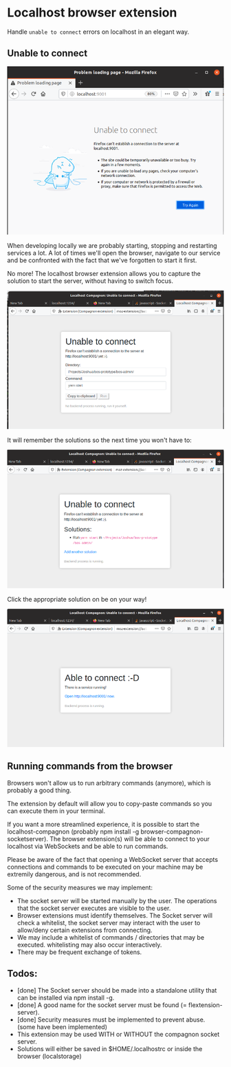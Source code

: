 # Localhost browser extension

Handle `unable to connect` errors on localhost
in an elegant way. 

## Unable to connect

![](docs/2019-11-02-13-18-11.png)

When developing locally we are probably starting,
stopping and restarting services a lot. A lot of 
times we'll open the browser, navigate to our 
service and be confronted with the fact that we've
forgotten to start it first.


No more! The localhost browser extension allows you
to capture the solution to start the server, without
having to switch focus.

![](docs/2019-11-02-13-18-46.png)

It will remember the solutions so the next time 
you won't have to:

![](docs/2019-11-02-13-19-40.png)

Click the appropriate solution on be on your way!

![](docs/2019-11-02-13-20-18.png)

## Running commands from the browser
Browsers won't allow us to run arbitrary commands (anymore), which is probably a good thing. 

The extension by default will allow you to copy-paste
commands so you can execute them in your terminal.

If you want a more streamlined experience, it is possible to start the localhost-compagnon (probably npm install -g browser-compagnon-socketserver). The browser extension(s) will be able to connect to your localhost via WebSockets and be able to run commands.

Please be aware of the fact that opening a WebSocket server that accepts connections and commands to be executed on your machine may be extremily dangerous, and is not recommended.

Some of the security measures we may implement:
- The socket server will be started manually by the
user. The operations that the socket server executes
are visible to the user.
- Browser extensions must identify themselves. The Socket server will check a whitelist, the socket server may interact with the user to allow/deny certain extensions from connecting. 
- We may include a whitelist of commands / directories
that may be executed. whitelisting may also occur interactively. 
- There may be frequent exchange of tokens.

## Todos:
- [done] The Socket server should be made into a standalone
  utility that can be installed via npm install -g.
- [done] A good name for the socket server must be found (= flextension-server).
- [done] Security measures must be implemented to prevent abuse.  (some have been implemented)
- This extension may be used WITH or WITHOUT the compagnon socket server.
- Solutions will either be saved in $HOME/.localhostrc or inside the browser (localstorage)









